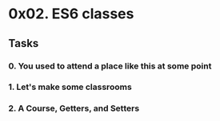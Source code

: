 # 0x02. ES6 classes

## Tasks

### 0. You used to attend a place like this at some point

### 1. Let's make some classrooms

### 2. A Course, Getters, and Setters
